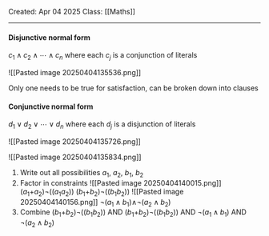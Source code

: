Created: Apr 04 2025
Class: [[Maths]]
- - -
#### Disjunctive normal form

$c_1 \land c_2 \land \cdots \land c_n$
where each $c_j$ is a conjunction of literals

![[Pasted image 20250404135536.png]]

Only one needs to be true for satisfaction, can be broken down into clauses

#### Conjunctive normal form

$d_1\lor d_2\lor\cdots\lor d_n$
where each $d_j$ is a disjunction of literals

![[Pasted image 20250404135726.png]]

![[Pasted image 20250404135834.png]]
1. Write out all possibilities
		$a_1$, $a_2$, $b_1$, $b_2$
2. Factor in constraints
		![[Pasted image 20250404140015.png]]
		($a_1$+$a_2$)$\neg$($(a_1a_2)$)
		($b_1$+$b_2$)$\neg$($(b_1b_2)$)
		![[Pasted image 20250404140156.png]]
		$\neg$($a_1 \wedge b_1$)$\wedge$$\neg(a_2 \wedge b_2)$
3. Combine
	($b_1$+$b_2$)$\neg$($(b_1b_2)$) AND ($b_1$+$b_2$)$\neg$($(b_1b_2)$) AND $\neg$($a_1 \wedge b_1$) AND $\neg(a_2 \wedge b_2)$
	
